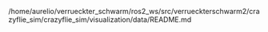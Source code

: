 /home/aurelio/verrueckter_schwarm/ros2_ws/src/verrueckterschwarm2/crazyflie_sim/crazyflie_sim/visualization/data/README.md